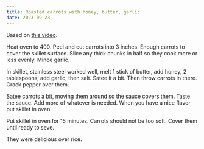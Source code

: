 ```yaml
---
title: Roasted carrots with honey, butter, garlic
date: 2023-09-23
---
```


Based on [this video](https://www.youtube.com/watch?v=qYfoARhooHE).

Heat oven to 400. Peel and cut carrots into 3 inches. Enough carrots to cover the skillet surface. Slice any thick chunks in half so they cook more or less evenly. Mince garlic.

In skillet, stainless steel worked well, melt 1 stick of butter, add honey, 2 tablespoons, add garlic, then salt. Satee it a bit. Then throw carrots in there. Crack pepper over them. 

Satee carrots a bit, moving them around so the sauce covers them. Taste the sauce. Add more of whatever is needed. When you have a nice flavor put skillet in oven.

Put skillet in oven for 15 minutes. Carrots should not be too soft. Cover them until ready to seve.

They were delicious over rice.
